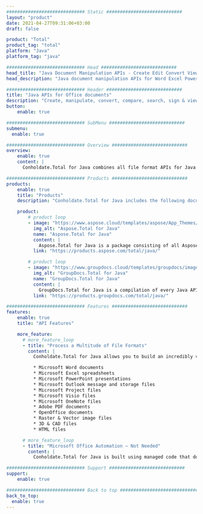 ```yaml
---
############################# Static ############################
layout: "product"
date: 2021-04-27T09:31:06+03:00
draft: false

product: "Total"
product_tag: "total"
platform: "Java"
platform_tag: "java"

############################# Head ############################
head_title: "Java Document Manipulation APIs - Create Edit Convert View Annotate Documents"
head_description: "Java document manipulation APIs for Word Excel PowerPoint Outlook HTML PDF Image 3D formats. Add Barcode & OCR features to your Java applications."

############################# Header ############################
title: "Java APIs for Office documents"
description: "Create, manipulate, convert, compare, search, sign & view Word, Excel, PowerPoint, Outlook, Visio, PDF, and more than 100 other file formats in Java."
button:
    enable: true

############################# SubMenu ############################
submenu:
  enable: true

############################# Overview ############################
overview:
    enable: true
    content: |
      Conholdate.Total for Java combines all file format APIs for Java as a single package that are offered by Aspose & GroupDocs. It empowers the developers to create, edit, print, view, annotate, compare, sign, automate, search & convert between a wide range of popular document formats within any Java (J2SE, J2EE, J2ME) applications.

############################# Products ############################
products:
    enable: true
    title: "Products"
    description: "Conholdate.Total for Java includes the following document manipulation APIs for Java:"

    product:
        # product loop
        - image: "https://www.aspose.cloud/templates/aspose/App_Themes/V3/images/total/272x272/aspose_total-for-java-min.png"
          img_alt: "Aspose.Total for Java"
          name: "Aspose.Total for Java"
          content: |
            Aspose.Total for Java is a package consisting of all Aspose for Java APIs. It enables you to create, manipulate, convert & render Word, Excel, PDF, PowerPoint, Outlook and more than 100 other file formats within any Java application without installing Microsoft Office.
          link: "https://products.aspose.com/total/java/"

        # product loop
        - image: "https://www.groupdocs.cloud/templates/groupdocs/images/product-logos/90x90/groupdocs-total-java.png"
          img_alt: "GroupDocs.Total for Java"
          name: "GroupDocs.Total for Java"
          content: |
            GroupDocs.Total for Java is a compilation of every Java API offered by GroupDocs. It provides the ability to view, annotate, convert, compare, sign, watermark & edit most popular file formats within any Java application
          link: "https://products.groupdocs.com/total/java/"

############################# Features ############################
features:
    enable: true
    title: "API Features"

    more_feature:
      # more_feature_loop
      - title: "Process a Multitude of File Formats"
        content: |
          Conholdate.Total for Java allows you to build an incredibly versatile file processing system capable of handling many popular file formats. You can easily open, create, modify and even inter-convert file formats of following types.

          * Microsoft Word documents 
          * Microsoft Excel spreadsheets
          * Microsoft PowerPoint presentations
          * Microsoft Outlook message and storage files
          * Microsoft Project files
          * Microsoft Visio files
          * Microsoft OneNote files
          * Adobe PDF documents
          * OpenOffice documents
          * Raster & Vector image files
          * 3D & CAD files
          * HTML files

      # more_feature_loop
      - title: "Microsoft Office Automation – Not Needed"
        content: |
          Conholdate.Total for Java is built using managed code that does not need Microsoft Office or any other tool in order to work with any of the supported file formats. It is a perfect Microsoft Office automation alternative in terms of supported features, security, stability, scalability, speed and price.

############################# Support ############################
support:
    enable: true

############################# Back to top ###############################
back_to_top:
  enable: true
---
```

